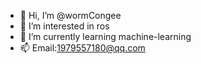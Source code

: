 - 👋 Hi, I’m @wormCongee
- 👀 I’m interested in ros
- 🌱 I’m currently learning machine-learning
- 📫 Email:1979557180@qq.com

<!---
wormCongee/wormCongee is a ✨ special ✨ repository because its `README.md` (this file) appears on your GitHub profile.
You can click the Preview link to take a look at your changes.
--->
